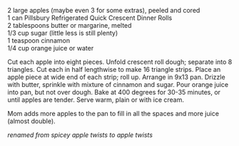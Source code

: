 ---
---

2 large apples (maybe even 3 for some extras), peeled and cored  
1 can Pillsbury Refrigerated Quick Crescent Dinner Rolls  
2 tablespoons butter or margarine, melted  
1/3 cup sugar  (little less is still plenty)  
1 teaspoon cinnamon  
1/4 cup orange juice or water  

Cut each apple into eight pieces. Unfold crescent roll dough; separate into 8 triangles. Cut each 
in half lengthwise to make 16 triangle strips. Place an apple piece at wide end of each strip; roll 
up. Arrange in 9x13 pan. Drizzle with butter, sprinkle with mixture of cinnamon and 
sugar. Pour orange juice into pan, but not over dough. Bake at 400 degrees for 30-35 minutes, 
or until apples are tender. Serve warm, plain or with ice cream. 

Mom adds more apples to the pan to fill in all the spaces and more juice (almost double).

*renamed from spicey apple twists to apple twists*
